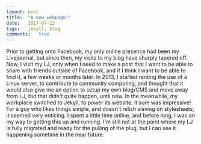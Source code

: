 ```yaml
---
layout: post
title:  "A new webpage!"
date:   2017-07-22
tags:	jekyll, blog
comments:	true
---
```


Prior to getting onto Facebook, my only online presence had been my Livejournal, but since then, my visits to my blog have sharply tapered off. Now, I visit my LJ, only when I need to make a post that I want to be able to share with friends outside of Facebook, and if I think I want to be able to find it, a few weeks or months later. In 2013, I started renting the use of a Linux server, to contribute to community computing, and thought that it would also give me an option to setup my own blog/CMS and move away from LJ, but that didn't quite happen, until now. In the meanwhile, my workplace switched to Jekyll, to power its website, it sure was impressive! For a guy who likes things simple, and doesn't relish slaving on stylesheets, it seemed very enticing. I spent a little time online, and before long, I was on my way to getting this up and running. I'm still not at the point where my LJ is fully migrated and ready for the pulling of the plug, but I can see it happening sometime in the near future. 
